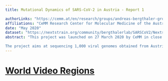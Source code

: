 ```yaml
---
title: Mutational Dynamics of SARS-CoV-2 in Austria - Report 1

authorLinks: "https://cemm.at/en/research/groups/andreas-bergthaler-group/"
affiliations: "CeMM Research Center for Molecular Medicine of the Austrian Academy of Sciences"
date: "May 2020"
dataset: "https://nextstrain.org/community/bergthalerlab/SARSCoV2/NextstrainAustria"
abstract: "This project was launched on 27 March 2020 by CeMM in close collaboration with the Medical University of Vienna. 

The project aims at sequencing 1,000 viral genomes obtained from Austrian patient-derived samples, in order to learn more about the molecular understanding of the COVID-19 pandemic and the causative pathogen. The project results will integrate Austrian viral genome data into a global map of SARS-CoV-2 mutations, which will help decipher the mutational dynamics underlying the COVID-19 pandemic."
---
```


# [World Video Regions](https://nextstrain.org/community/bergthalerlab/SARSCoV2/NextstrainAustria)


